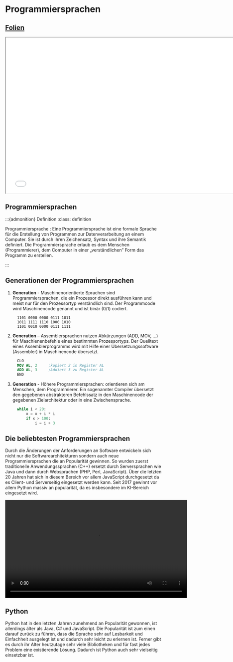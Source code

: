 # Programmiersprachen


## <a href="/slides/01d_Programmiersprachen.html">Folien</a>
<iframe src="/slides/01d_Programmiersprachen.html" width="750" height="500"></iframe>


## Programmiersprachen


:::{admonition} Definition
:class: definition

Programmiersprache
: Eine Programmiersprache ist eine formale Sprache für die Erstellung von Programmen zur Datenverarbeitung an einem Computer. Sie ist durch ihren Zeichensatz, Syntax und ihre Semantik definiert. Die Programmiersprache erlaub es dem Menschen (Programmierer), dem Computer in einer „verständlichen” Form das Programm zu erstellen.

:::


## Generationen der Programmiersprachen

1. **Generation** - Maschinenorientierte Sprachen sind Programmiersprachen, die ein Prozessor direkt ausführen kann und meist nur für den Prozessortyp verständlich sind. Der Programmcode wird Maschinencode genannt und ist binär (0/1) codiert. 
    ```
      1101 0000 0000 0111 1011
      1011 1111 1110 1000 1010
      1101 0010 0000 0111 1111
    ```

2. **Generation** – Assemblersprachen nutzen Abkürzungen (ADD, MOV, …) für Maschienenbefehle eines bestimmten Prozessortyps. Der Quelltext eines Assemblerprogramms wird mit Hilfe einer Übersetzungssoftware (Assembler) in Maschinencode übersetzt.
    ```nasm
      CLO
      MOV AL, 2     ;kopiert 2 in Register AL
      ADD AL, 3     ;Addiert 3 zu Register AL
      END
    ```

3. **Generation** - Höhere Programmiersprachen: orientieren sich am Menschen, dem Programmierer. Ein sogenannter Compiler übersetzt den gegebenen abstrakteren Befehlssatz in den Maschinencode der gegebenen Zielarchitektur oder in eine Zwischensprache.
    ```python
      while i < 20:
          x = x + i * i
          if x > 100:
              i = i + 3
    ```

## Die beliebtesten Programmiersprachen

<!-- ![Most popular programming languages on stack overflow](images/stackoverflow.png) -->

Durch die Änderungen der Anforderungen an Software entwickeln sich nicht nur die Softwarearchitekturen sondern auch neue Programmiersprachen die an Popularität gewinnen. So wurden zuerst traditionelle Anwendungssprachen (C++) ersetzt durch Serversprachen wie Java und dann durch Websprachen (PHP, Perl, JavaScript). Über die letzten 20 Jahren hat sich in diesem Bereich vor allem JavaScript durchgesetzt da es Client- und Serverseitig eingesetzt werden kann. Seit 2017 gewinnt vor allem Python massiv an popularität, da es insbesondere im KI-Bereich eingesetzt wird.

<video width="584" height="315" controls>
  <source src="../_images/top_prog_languages.mp4" type="video/mp4">
  Your browser does not support the video tag.
</video>


## Python

<!-- ![Development of popularity of python](images/python_popularity.png) -->

Python hat in den letzten Jahren zunehmend an Popularität gewonnen, ist allerdings älter als Java, C# und JavaScript. Die Popularität ist zum einen darauf zurück zu führen, dass die Sprache sehr auf Lesbarkeit und Einfachheit ausgelegt ist und dadurch sehr leicht zu erlernen ist. Ferner gibt es durch ihr Alter heutzutage sehr viele Bibliotheken und für fast jedes Problem eine existierende Lösung. Dadurch ist Python auch sehr vielseitig einsetzbar ist.